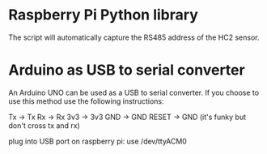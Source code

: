 # Raspberry Pi Python library
The script will automatically capture the RS485 address of the HC2 sensor.

# Arduino as USB to serial converter
An Arduino UNO can be used as a USB to serial converter. If you choose to use this method use the following instructions:

Tx    -> Tx
Rx    -> Rx
3v3   -> 3v3
GND   -> GND
RESET -> GND
(it's funky but don't cross tx and rx)

plug into USB port
on raspberry pi: use /dev/ttyACM0
